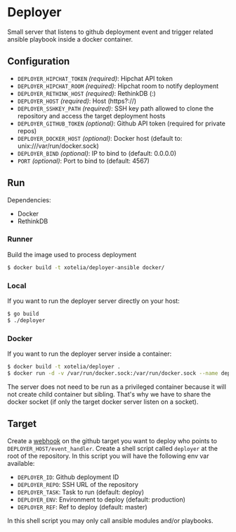 # Deployer

Small server that listens to github deployment event and trigger related ansible playbook inside a docker container.

## Configuration

* `DEPLOYER_HIPCHAT_TOKEN` _(required)_: Hipchat API token
* `DEPLOYER_HIPCHAT_ROOM` _(required)_: Hipchat room to notify deployment
* `DEPLOYER_RETHINK_HOST` _(required)_: RethinkDB (<host>:<port>)
* `DEPLOYER_HOST` _(required)_: Host (https?://<domain>)
* `DEPLOYER_SSHKEY_PATH` _(required)_: SSH key path allowed to clone the repository and access the target deployment hosts
* `DEPLOYER_GITHUB_TOKEN` _(optional)_: Github API token (required for private repos)
* `DEPLOYER_DOCKER_HOST` _(optional)_: Docker host (default to: unix:///var/run/docker.sock)
* `DEPLOYER_BIND` _(optional)_: IP to bind to (default: 0.0.0.0)
* `PORT` _(optional)_: Port to bind to (default: 4567)

## Run

Dependencies:

* Docker
* RethinkDB

### Runner

Build the image used to process deployment

```bash
$ docker build -t xotelia/deployer-ansible docker/
```

### Local

If you want to run the deployer server directly on your host:

```bash
$ go build
$ ./deployer
```

### Docker

If you want to run the deployer server inside a container:

```bash
$ docker build -t xotelia/deployer .
$ docker run -d -v /var/run/docker.sock:/var/run/docker.sock --name deployer [OPTIONS] xotelia/deployer
```

The server does not need to be run as a privileged container because it will not create child container but sibling. That's why we have to share the docker socket (if only the target docker server listen on a socket).

## Target

Create a [webhook](https://developer.github.com/webhooks/creating/) on the github target you want to deploy who points to `DEPLOYER_HOST/event_handler`.
Create a shell script called `deployer` at the root of the repository. In this script you will have the following env var available:

* `DEPLOYER_ID`: Github deployment ID
* `DEPLOYER_REPO`: SSH URL of the repository
* `DEPLOYER_TASK`: Task to run (default: deploy)
* `DEPLOYER_ENV`: Environment to deploy (default: production)
* `DEPLOYER_REF`: Ref to deploy (default: master)

In this shell script you may only call ansible modules and/or playbooks.
